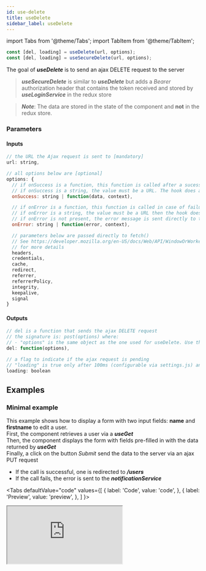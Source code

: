 ```yaml
---
id: use-delete
title: useDelete
sidebar_label: useDelete
---
```

import Tabs from '@theme/Tabs';
import TabItem from '@theme/TabItem';

```javascript
const [del, loading] = useDelete(url, options);
const [del, loading] = useSecureDelete(url, options);
```
The goal of ***useDelete*** is to send an ajax DELETE request to the server<br/>
> ***useSecureDelete*** is similar to ***useDelete*** but adds a *Bearer* authorization header that contains the token received and stored by ***useLoginService*** in the redux store

> ***Note***: The data are stored in the state of the component and **not** in the redux store.

### Parameters
#### Inputs
```javascript
// the URL the Ajax request is sent to [mandatory]
url: string,

// all options below are [optional]
options: {
  // if onSuccess is a function, this function is called after a sucessful call
  // if onSuccess is a string, the value must be a URL. The hook does a redirect to this URL after a sucessful call
  onSuccess: string | function(data, context), 

  // if onError is a function, this function is called in case of failure (Promise / async allowed)
  // if onError is a string, the value must be a URL then the hook does a redirect to this URL after a failure
  // if onError is not present, the error message is sent directly to the notificationService
  onError: string | function(error, context),

  // parameters below are passed directly to fetch()
  // See https://developer.mozilla.org/en-US/docs/Web/API/WindowOrWorkerGlobalScope/fetch
  // for more details
  headers,
  credentials,
  cache,
  redirect,
  referrer,
  referrerPolicy,
  integrity,
  keepalive,
  signal
} 
```
#### Outputs
```javascript
// del is a function that sends the ajax DELETE request
// the signature is: post(options) where:
// - "options" is the same object as the one used for useDelete. Use this object to override an option passed to useDelete
del: function(options),

// a flag to indicate if the ajax request is pending
// "loading" is true only after 100ms (configurable via settings.js) and if the ajax request is pending
loading: boolean
```
## Examples
### Minimal example
This example shows how to display a form with two input fields: **name** and **firstname** to edit a user.<br/>
First, the component retrieves a user via a ***useGet***<br/>
Then, the component displays the form with fields pre-filled in with the data returned by ***useGet***<br/>
Finally, a click on the button *Submit* send the data to the server via an ajax PUT request
* If the call is successful, one is redirected to ***/users***
* If the call fails, the error is sent to the ***notificationService***

<Tabs
  defaultValue="code"
  values={[
    { label: 'Code', value: 'code', },
    { label: 'Preview', value: 'preview', },
  ]
}>
<TabItem value="code">
  <iframe
    src="https://codesandbox.io/embed/onekijs-use-delete-jlnsk?fontsize=14&hidenavigation=1&module=%2Fsrc%2Froutes%2Fusers%2Fdisplay%2FUserDisplay.js&theme=dark&view=editor"
    style={{width:'100%', height:'1000px', border:0, bordeRadius: '4px', overflow:'hidden'}}
    title="onekijs-basic-app"
    allow="geolocation; microphone; camera; midi; vr; accelerometer; gyroscope; payment; ambient-light-sensor; encrypted-media; usb"
    sandbox="allow-modals allow-forms allow-popups allow-scripts allow-same-origin" />
</TabItem>
<TabItem value="preview">
  <iframe
    src="https://codesandbox.io/embed/onekijs-use-delete-jlnsk?fontsize=14&hidenavigation=1&module=%2Fsrc%2Froutes%2Fusers%2Fdisplay%2FUserDisplay.js&theme=dark&view=preview"
    style={{width:'100%', height:'1000px', border:0, bordeRadius: '4px', overflow:'hidden'}}
    title="onekijs-basic-app"
    allow="geolocation; microphone; camera; midi; vr; accelerometer; gyroscope; payment; ambient-light-sensor; encrypted-media; usb"
    sandbox="allow-modals allow-forms allow-popups allow-scripts allow-same-origin" />
</TabItem>
</Tabs>

### onSuccess example
The logic is the same as for ***usePost***. Please refer to [the documentation of usePost](use-post) for an example

### onError with notification example
The logic is the same as for ***usePost***. Please refer to [the documentation of usePost](use-post) for an example
